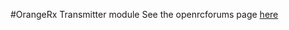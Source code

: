 #OrangeRx Transmitter module
See the openrcforums page [here](http://openrcforums.com/forum/viewtopic.php?f=40&t=8753)


